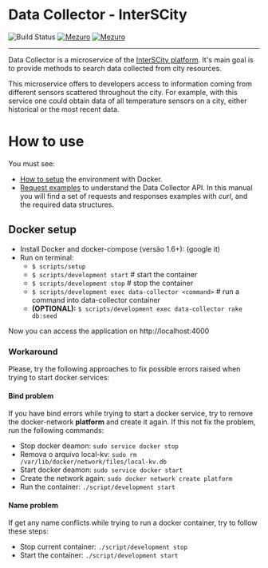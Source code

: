 # Data Collector - InterSCity

![Build Status](https://gitlab.com/smart-city-software-platform/data-collector/badges/master/build.svg)
[![Mezuro](https://img.shields.io/badge/mezuro-green-green.svg)](http://mezuro.org/en/repositories/73)
[![Mezuro](https://img.shields.io/badge/freenode-%40data__collector-blue.svg)]()

---

Data Collector is a microservice of the
[InterSCity platform](http://interscity.org/). It's main goal is to provide
methods to search data collected from city resources.

This microservice offers to developers access to information coming from
different sensors scattered throughout the city. For example, with this
service one could obtain data of all temperature sensors on a city,
either historical or the most recent data.

# How to use

You must see:
* [How to setup](#docker-setup) the environment with Docker.
* [Request examples](requests.md) to understand the Data Collector API. 
In this manual you will find a set of requests and responses examples with *curl*,
and the required data structures.

## Docker setup

* Install Docker and docker-compose (versão 1.6+): (google it)
* Run on terminal:
  * `$ scripts/setup`
  * `$ scripts/development start` # start the container
  * `$ scripts/development stop`  # stop the container
  * `$ scripts/development exec data-collector <command>` # run a command into data-collector container
  * **(OPTIONAL):** `$ scripts/development exec data-collector rake db:seed`

Now you can access the application on http://localhost:4000

### Workaround

Please, try the following approaches to fix possible errors raised when 
trying to start docker services:

#### Bind problem

If you have bind errors while trying to start a docker service, try
to remove the docker-network **platform** and create it again. If this not fix
the problem, run the following commands:

* Stop docker deamon: ```sudo service docker stop```
* Remova o arquivo local-kv: ```sudo rm /var/lib/docker/network/files/local-kv.db```
* Start docker deamon: ```sudo service docker start```
* Create the network again: ```sudo docker network create platform```
* Run the container: ```./script/development start```

#### Name problem

If get any name conflicts while trying to run a docker container, try to 
follow these steps:

* Stop current container: ```./script/development stop```
* Start the container: ```./script/development start```
